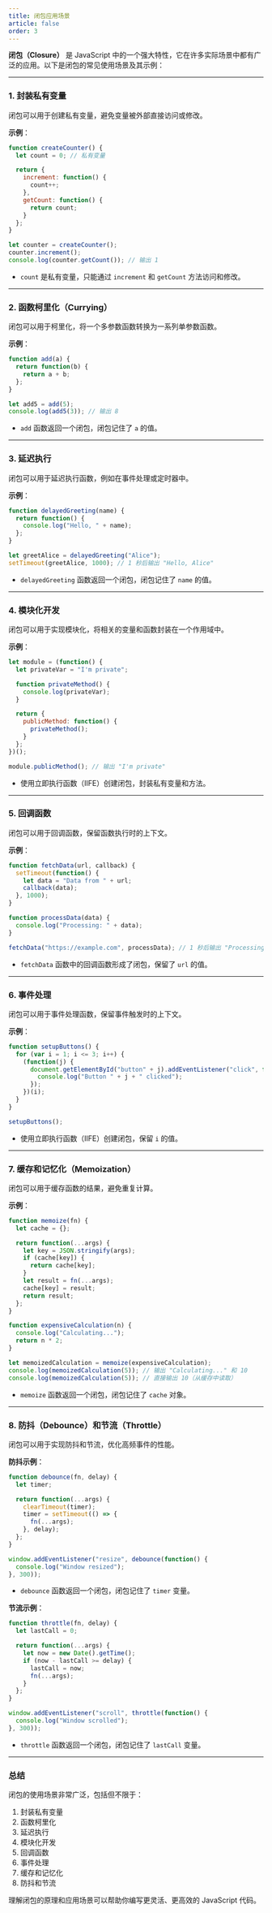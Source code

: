 ```yaml
---
title: 闭包应用场景
article: false
order: 3
---
```

**闭包（Closure）** 是 JavaScript 中的一个强大特性，它在许多实际场景中都有广泛的应用。以下是闭包的常见使用场景及其示例：

---

### 1. **封装私有变量**
闭包可以用于创建私有变量，避免变量被外部直接访问或修改。

**示例**：
```javascript
function createCounter() {
  let count = 0; // 私有变量

  return {
    increment: function() {
      count++;
    },
    getCount: function() {
      return count;
    }
  };
}

let counter = createCounter();
counter.increment();
console.log(counter.getCount()); // 输出 1
```

- `count` 是私有变量，只能通过 `increment` 和 `getCount` 方法访问和修改。

---

### 2. **函数柯里化（Currying）**
闭包可以用于柯里化，将一个多参数函数转换为一系列单参数函数。

**示例**：
```javascript
function add(a) {
  return function(b) {
    return a + b;
  };
}

let add5 = add(5);
console.log(add5(3)); // 输出 8
```

- `add` 函数返回一个闭包，闭包记住了 `a` 的值。

---

### 3. **延迟执行**
闭包可以用于延迟执行函数，例如在事件处理或定时器中。

**示例**：
```javascript
function delayedGreeting(name) {
  return function() {
    console.log("Hello, " + name);
  };
}

let greetAlice = delayedGreeting("Alice");
setTimeout(greetAlice, 1000); // 1 秒后输出 "Hello, Alice"
```

- `delayedGreeting` 函数返回一个闭包，闭包记住了 `name` 的值。

---

### 4. **模块化开发**
闭包可以用于实现模块化，将相关的变量和函数封装在一个作用域中。

**示例**：
```javascript
let module = (function() {
  let privateVar = "I'm private";

  function privateMethod() {
    console.log(privateVar);
  }

  return {
    publicMethod: function() {
      privateMethod();
    }
  };
})();

module.publicMethod(); // 输出 "I'm private"
```

- 使用立即执行函数（IIFE）创建闭包，封装私有变量和方法。

---

### 5. **回调函数**
闭包可以用于回调函数，保留函数执行时的上下文。

**示例**：
```javascript
function fetchData(url, callback) {
  setTimeout(function() {
    let data = "Data from " + url;
    callback(data);
  }, 1000);
}

function processData(data) {
  console.log("Processing: " + data);
}

fetchData("https://example.com", processData); // 1 秒后输出 "Processing: Data from https://example.com"
```

- `fetchData` 函数中的回调函数形成了闭包，保留了 `url` 的值。

---

### 6. **事件处理**
闭包可以用于事件处理函数，保留事件触发时的上下文。

**示例**：
```javascript
function setupButtons() {
  for (var i = 1; i <= 3; i++) {
    (function(j) {
      document.getElementById("button" + j).addEventListener("click", function() {
        console.log("Button " + j + " clicked");
      });
    })(i);
  }
}

setupButtons();
```

- 使用立即执行函数（IIFE）创建闭包，保留 `i` 的值。

---

### 7. **缓存和记忆化（Memoization）**
闭包可以用于缓存函数的结果，避免重复计算。

**示例**：
```javascript
function memoize(fn) {
  let cache = {};

  return function(...args) {
    let key = JSON.stringify(args);
    if (cache[key]) {
      return cache[key];
    }
    let result = fn(...args);
    cache[key] = result;
    return result;
  };
}

function expensiveCalculation(n) {
  console.log("Calculating...");
  return n * 2;
}

let memoizedCalculation = memoize(expensiveCalculation);
console.log(memoizedCalculation(5)); // 输出 "Calculating..." 和 10
console.log(memoizedCalculation(5)); // 直接输出 10（从缓存中读取）
```

- `memoize` 函数返回一个闭包，闭包记住了 `cache` 对象。

---

### 8. **防抖（Debounce）和节流（Throttle）**
闭包可以用于实现防抖和节流，优化高频事件的性能。

**防抖示例**：
```javascript
function debounce(fn, delay) {
  let timer;

  return function(...args) {
    clearTimeout(timer);
    timer = setTimeout(() => {
      fn(...args);
    }, delay);
  };
}

window.addEventListener("resize", debounce(function() {
  console.log("Window resized");
}, 300));
```

- `debounce` 函数返回一个闭包，闭包记住了 `timer` 变量。

**节流示例**：
```javascript
function throttle(fn, delay) {
  let lastCall = 0;

  return function(...args) {
    let now = new Date().getTime();
    if (now - lastCall >= delay) {
      lastCall = now;
      fn(...args);
    }
  };
}

window.addEventListener("scroll", throttle(function() {
  console.log("Window scrolled");
}, 300));
```

- `throttle` 函数返回一个闭包，闭包记住了 `lastCall` 变量。

---

### **总结**
闭包的使用场景非常广泛，包括但不限于：
1. 封装私有变量
2. 函数柯里化
3. 延迟执行
4. 模块化开发
5. 回调函数
6. 事件处理
7. 缓存和记忆化
8. 防抖和节流

理解闭包的原理和应用场景可以帮助你编写更灵活、更高效的 JavaScript 代码。
